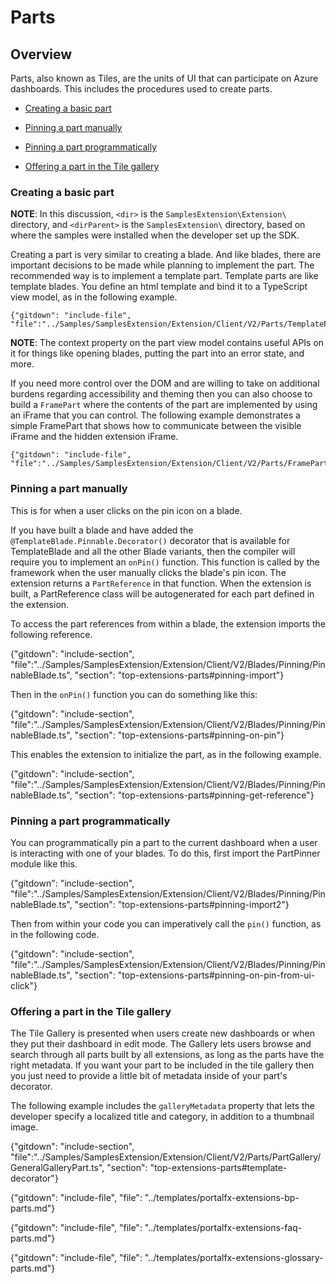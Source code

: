 # Parts

## Overview

Parts, also known as Tiles, are the units of UI that can participate on Azure dashboards. This includes the procedures used to create parts.

* [Creating a basic part](#creating-a-basic-part)

* [Pinning a part manually](#pinning-a-part-manually) 

* [Pinning a part programmatically](#pinning-a-part-programmatically) 

* [Offering a part in the Tile gallery](#offering-a-part-in-the-tile-gallery)

### Creating a basic part

**NOTE**: In this discussion, `<dir>` is the `SamplesExtension\Extension\` directory, and  `<dirParent>`  is the `SamplesExtension\` directory, based on where the samples were installed when the developer set up the SDK. 

Creating a part is very similar to creating a blade. And like blades, there are important decisions to be made while planning to implement the part.  The recommended way is to implement a template part.  Template parts are like template blades. You define an html template and bind it to a TypeScript view model, as in the following example.

```
{"gitdown": "include-file", "file":"../Samples/SamplesExtension/Extension/Client/V2/Parts/TemplatePart/SimpleTemplatePart.ts"}
```

**NOTE**: The context property on the part view model contains useful APIs on it for things like opening blades, putting the part into an error state, and more.

If you need more control over the DOM and are willing to take on additional burdens regarding accessibility and theming then you can also choose to build a `FramePart` where the contents of the part are implemented by using an iFrame that you can control. The following  example demonstrates  a simple FramePart that shows how to communicate between the visible iFrame and the hidden extension iFrame.

```
{"gitdown": "include-file", "file":"../Samples/SamplesExtension/Extension/Client/V2/Parts/FramePart/SampleFramePart.ts"}
```

### Pinning a part manually

This is for when a user clicks on the pin icon on a blade.

If you have built a blade and have added the `@TemplateBlade.Pinnable.Decorator()` decorator that is available for TemplateBlade and all the other Blade variants, then the compiler will require you to implement an `onPin()` function. This function is called by the framework when the user manually clicks the blade's pin icon.  The extension returns a `PartReference` in that function. When the  extension is built, a PartReference class will be autogenerated for each part defined in the extension. 

To access the part references from within a blade, the extension imports the following reference.

{"gitdown": "include-section", "file":"../Samples/SamplesExtension/Extension/Client/V2/Blades/Pinning/PinnableBlade.ts", "section": "top-extensions-parts#pinning-import"}

Then in the `onPin()` function you can do something like this:

{"gitdown": "include-section", "file":"../Samples/SamplesExtension/Extension/Client/V2/Blades/Pinning/PinnableBlade.ts", "section": "top-extensions-parts#pinning-on-pin"}

This enables the extension to initialize the part, as in the following example.

{"gitdown": "include-section", "file":"../Samples/SamplesExtension/Extension/Client/V2/Blades/Pinning/PinnableBlade.ts", "section": "top-extensions-parts#pinning-get-reference"}

### Pinning a part programmatically 

You can programmatically pin a part to the current dashboard when a user is interacting with one of your blades. To do this, first import the PartPinner module like this.

{"gitdown": "include-section", "file":"../Samples/SamplesExtension/Extension/Client/V2/Blades/Pinning/PinnableBlade.ts", "section": "top-extensions-parts#pinning-import2"}

Then from within your code you can imperatively call the `pin()` function, as in the following code.

{"gitdown": "include-section", "file":"../Samples/SamplesExtension/Extension/Client/V2/Blades/Pinning/PinnableBlade.ts", "section": "top-extensions-parts#pinning-on-pin-from-ui-click"}

### Offering a part in the Tile gallery

The Tile Gallery is presented when users create new dashboards or when they put their dashboard in edit mode. The Gallery lets users browse and search through all parts built by all extensions, as long as the parts have the right metadata. If you want your part to be included in the tile gallery then you just need to provide a little bit of metadata inside of your part's decorator. 

The following example includes the `galleryMetadata` property that lets the developer specify a localized title and category, in addition to a thumbnail image. 

{"gitdown": "include-section", "file":"../Samples/SamplesExtension/Extension/Client/V2/Parts/PartGallery/GeneralGalleryPart.ts", "section": "top-extensions-parts#template-decorator"}

 {"gitdown": "include-file", "file": "../templates/portalfx-extensions-bp-parts.md"}

 {"gitdown": "include-file", "file": "../templates/portalfx-extensions-faq-parts.md"}

 {"gitdown": "include-file", "file": "../templates/portalfx-extensions-glossary-parts.md"}